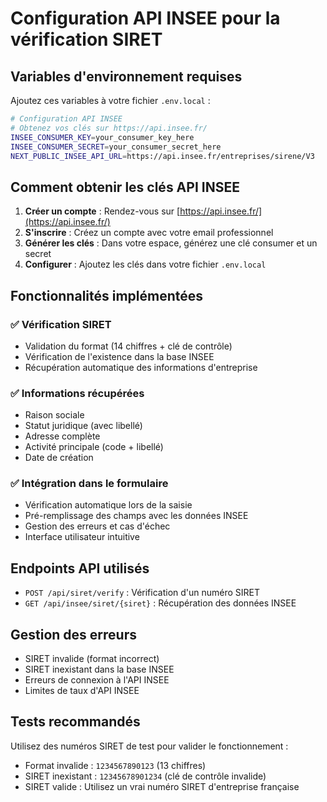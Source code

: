 # Configuration API INSEE pour la vérification SIRET

## Variables d'environnement requises

Ajoutez ces variables à votre fichier `.env.local` :

```bash
# Configuration API INSEE
# Obtenez vos clés sur https://api.insee.fr/
INSEE_CONSUMER_KEY=your_consumer_key_here
INSEE_CONSUMER_SECRET=your_consumer_secret_here
NEXT_PUBLIC_INSEE_API_URL=https://api.insee.fr/entreprises/sirene/V3
```

## Comment obtenir les clés API INSEE

1. **Créer un compte** : Rendez-vous sur [https://api.insee.fr/](https://api.insee.fr/)
2. **S'inscrire** : Créez un compte avec votre email professionnel
3. **Générer les clés** : Dans votre espace, générez une clé consumer et un secret
4. **Configurer** : Ajoutez les clés dans votre fichier `.env.local`

## Fonctionnalités implémentées

### ✅ Vérification SIRET
- Validation du format (14 chiffres + clé de contrôle)
- Vérification de l'existence dans la base INSEE
- Récupération automatique des informations d'entreprise

### ✅ Informations récupérées
- Raison sociale
- Statut juridique (avec libellé)
- Adresse complète
- Activité principale (code + libellé)
- Date de création

### ✅ Intégration dans le formulaire
- Vérification automatique lors de la saisie
- Pré-remplissage des champs avec les données INSEE
- Gestion des erreurs et cas d'échec
- Interface utilisateur intuitive

## Endpoints API utilisés

- `POST /api/siret/verify` : Vérification d'un numéro SIRET
- `GET /api/insee/siret/{siret}` : Récupération des données INSEE

## Gestion des erreurs

- SIRET invalide (format incorrect)
- SIRET inexistant dans la base INSEE
- Erreurs de connexion à l'API INSEE
- Limites de taux d'API INSEE

## Tests recommandés

Utilisez des numéros SIRET de test pour valider le fonctionnement :
- Format invalide : `1234567890123` (13 chiffres)
- SIRET inexistant : `12345678901234` (clé de contrôle invalide)
- SIRET valide : Utilisez un vrai numéro SIRET d'entreprise française
